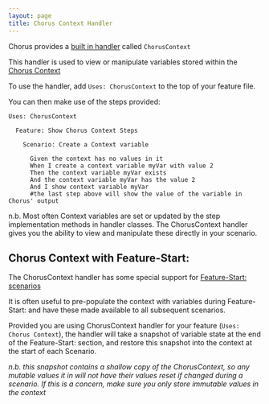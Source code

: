 ```yaml
---
layout: page
title: Chorus Context Handler
---
```


Chorus provides a [built in handler](/pages/BuiltInHandlers/BuiltInHandlers) called `ChorusContext`

This handler is used to view or manipulate variables stored within the [Chorus Context](/pages/BuiltInHandlers/ChorusContext/ChorusContext)

To use the handler, add `Uses: ChorusContext` to the top of your feature file.

You can then make use of the steps provided:

    Uses: ChorusContext

      Feature: Show Chorus Context Steps
      
        Scenario: Create a Context variable
          
          Given the context has no values in it
          When I create a context variable myVar with value 2
          Then the context variable myVar exists
          And the context variable myVar has the value 2
          And I show context variable myVar 
          #the last step above will show the value of the variable in Chorus' output
           
n.b. Most often Context variables are set or updated by the step implementation methods in handler classes.
The ChorusContext handler gives you the ability to view and manipulate these directly in your scenario.

## Chorus Context with Feature-Start: ##

The ChorusContext handler has some special support for [Feature-Start: scenarios](/pages/LanguageExtensions/FeatureStartAndEnd)

It is often useful to pre-populate the context with variables during Feature-Start: and have these made available
to all subsequent scenarios.

Provided you are using ChorusContext handler for your feature (`Uses: Chorus Context`), the handler will take a snapshot of variable state
at the end of the Feature-Start: section, and restore this snapshot into the context at the start of each Scenario.

*n.b. this snapshot contains a shallow copy of the ChorusContext, so any mutable values it in will not have their values reset if changed during a scenario.
If this is a concern, make sure you only store immutable values in the context*



